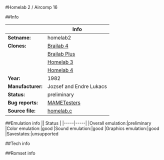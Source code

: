 #Homelab 2 / Aircomp 16

##Info

||Info|
|-----|-----|
|**Setname:**|homelab2
|**Clones:**|[Brailab 4](brailab4.md)
||[Brailab Plus](braiplus.md)
||[Homelab 3](homelab3.md)
||[Homelab 4](homelab4.md)
|**Year:**|1982
|**Manufacturer:**|Jozsef and Endre Lukacs
|**Status:**|preliminary
|**Bug reports:**|[MAMETesters](http://mametesters.org/view_all_set.php?type=1&temporary=y&search=homelab.c)
|**Source file:**|[homelab.c](https://github.com/mamedev/mame/blob/master/src/mess/drivers/homelab.c)

##Emulation info
|| Status |
|-----|-----|
|Overall emulation:|preliminary
|Color emulation:|good
|Sound emulation:|good
|Graphics emulation:|good
|Savestates:|unsupported

##Tech info

##Romset info

<!--- START OF EDITED COMMENT DO NOT TOUCH TEXT ABOVE-->

